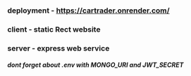 ### deployment - https://cartrader.onrender.com/
### client - static Rect website
### server - express web service

##### dont forget about .env with MONGO_URI and JWT_SECRET
